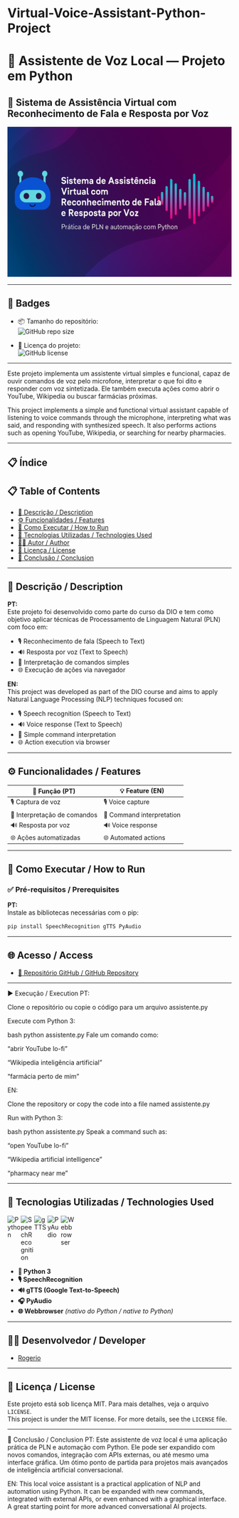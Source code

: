 # Virtual-Voice-Assistant-Python-Project

# 🤖 Assistente de Voz Local — Projeto em Python  


## 🧠 Sistema de Assistência Virtual com Reconhecimento de Fala e Resposta por Voz  

![Capa do Projeto - Assistente Virtual](assistente-virtual-capa.png)

---
## 🏅 Badges

- 📦 Tamanho do repositório:  
  ![GitHub repo size](https://img.shields.io/repo-size/Rogerio5/Virtual-Voice-Assistant-Python-Project)

- 📄 Licença do projeto:  
  ![GitHub license](https://img.shields.io/github/license/Rogerio5/Virtual-Voice-Assistant-Python-Project)

---

Este projeto implementa um assistente virtual simples e funcional, capaz de ouvir comandos de voz pelo microfone, interpretar o que foi dito e responder com voz sintetizada. Ele também executa ações como abrir o YouTube, Wikipedia ou buscar farmácias próximas.  

This project implements a simple and functional virtual assistant capable of listening to voice commands through the microphone, interpreting what was said, and responding with synthesized speech. It also performs actions such as opening YouTube, Wikipedia, or searching for nearby pharmacies.

---

## 📋 Índice  
## 📋 Table of Contents

- [📖 Descrição / Description](#📖-descrição--description)  
- [⚙️ Funcionalidades / Features](#️-funcionalidades--features)  
- [🚀 Como Executar / How to Run](#🚀-como-executar--how-to-run)  
- [🧰 Tecnologias Utilizadas / Technologies Used](#🧰-tecnologias-utilizadas--technologies-used)  
- [👨‍💻 Autor / Author](#👨‍💻-autor--author)  
- [📜 Licença / License](#📜-licença--license)  
- [🏁 Conclusão / Conclusion](#🏁-conclusão--conclusion)

---

## 📖 Descrição / Description

**PT:**  
Este projeto foi desenvolvido como parte do curso da DIO e tem como objetivo aplicar técnicas de Processamento de Linguagem Natural (PLN) com foco em:

- 🎙️ Reconhecimento de fala (Speech to Text)  
- 🔊 Resposta por voz (Text to Speech)  
- 🧠 Interpretação de comandos simples  
- 🌐 Execução de ações via navegador

**EN:**  
This project was developed as part of the DIO course and aims to apply Natural Language Processing (NLP) techniques focused on:

- 🎙️ Speech recognition (Speech to Text)  
- 🔊 Voice response (Text to Speech)  
- 🧠 Simple command interpretation  
- 🌐 Action execution via browser

---

## ⚙️ Funcionalidades / Features

| 🧩 Função (PT)                  | 💡 Feature (EN)                        |
|--------------------------------|----------------------------------------|
| 🎙️ Captura de voz              | 🎙️ Voice capture                       |
| 🧠 Interpretação de comandos    | 🧠 Command interpretation               |
| 🔊 Resposta por voz             | 🔊 Voice response                       |
| 🌐 Ações automatizadas          | 🌐 Automated actions                    |

---

## 🚀 Como Executar / How to Run

### ✅ Pré-requisitos / Prerequisites

**PT:**  
Instale as bibliotecas necessárias com o pip:

```bash
pip install SpeechRecognition gTTS PyAudio
```
---

## 🌐 Acesso / Access

- [🔗 Repositório GitHub / GitHub Repository](https://github.com/Rogerio5/Virtual-Voice-Assistant-Python-Project)

---

▶️ Execução / Execution
PT:

Clone o repositório ou copie o código para um arquivo assistente.py

Execute com Python 3:

bash
python assistente.py
Fale um comando como:

“abrir YouTube lo-fi”

“Wikipedia inteligência artificial”

“farmácia perto de mim”

EN:

Clone the repository or copy the code into a file named assistente.py

Run with Python 3:

bash
python assistente.py
Speak a command such as:

“open YouTube lo-fi”

“Wikipedia artificial intelligence”

“pharmacy near me”

---

<h2>🧰 Tecnologias Utilizadas / Technologies Used</h2>

<p>
  <img align="left" alt="Python" title="Python" width="30px" src="https://cdn.jsdelivr.net/gh/devicons/devicon@latest/icons/python/python-original.svg"/>
  <img align="left" alt="SpeechRecognition" title="SpeechRecognition" width="30px" src="https://cdn.jsdelivr.net/gh/devicons/devicon/icons/google/google-original.svg"/>
  <img align="left" alt="gTTS" title="gTTS (Google Text-to-Speech)" width="30px" src="https://cdn.jsdelivr.net/gh/devicons/devicon/icons/google/google-original.svg"/>
  <img align="left" alt="PyAudio" title="PyAudio" width="30px" src="https://cdn.jsdelivr.net/gh/devicons/devicon/icons/cplusplus/cplusplus-original.svg"/>
  <img align="left" alt="Webbrowser" title="Webbrowser (Python built-in)" width="30px" src="https://cdn.jsdelivr.net/gh/devicons/devicon/icons/chrome/chrome-original.svg"/>

</p>

<br clear="all"/>

<ul>
  <li><strong>🐍 Python 3</strong></li>
  <li><strong>🎙️ SpeechRecognition</strong></li>
  <li><strong>🔊 gTTS (Google Text-to-Speech)</strong></li>
  <li><strong>🎧 PyAudio</strong></li>
  <li><strong>🌐 Webbrowser</strong> <em>(nativo do Python / native to Python)</em></li>
</ul>

---

## 👨‍💻 Desenvolvedor / Developer

- [Rogerio](https://github.com/Rogerio5)

---

## 📜 Licença / License

Este projeto está sob licença MIT. Para mais detalhes, veja o arquivo `LICENSE`.  
This project is under the MIT license. For more details, see the `LICENSE` file.

---

🏁 Conclusão / Conclusion
PT: Este assistente de voz local é uma aplicação prática de PLN e automação com Python. Ele pode ser expandido com novos comandos, integração com APIs externas, ou até mesmo uma interface gráfica. Um ótimo ponto de partida para projetos mais avançados de inteligência artificial conversacional.

EN: This local voice assistant is a practical application of NLP and automation using Python. It can be expanded with new commands, integrated with external APIs, or even enhanced with a graphical interface. A great starting point for more advanced conversational AI projects.

